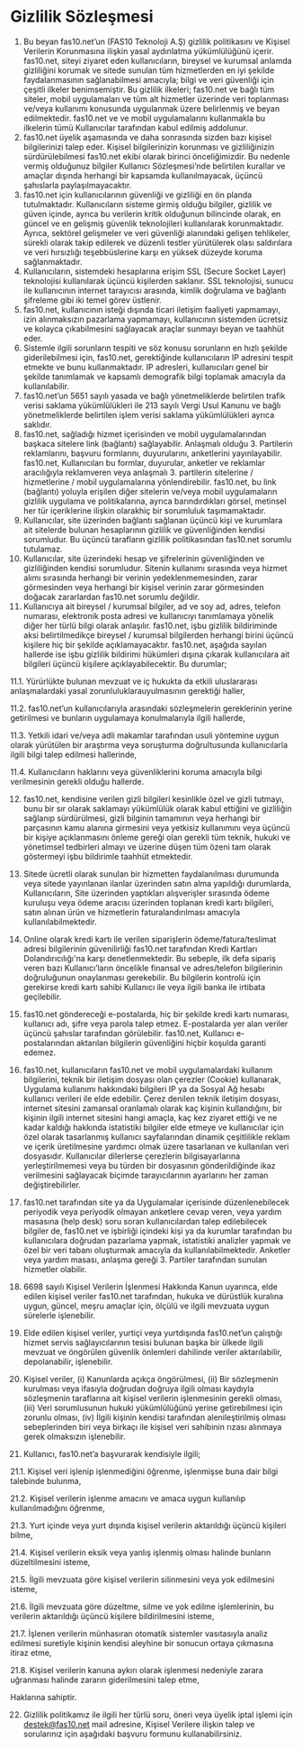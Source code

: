 # Gizlilik Sözleşmesi

1.  Bu beyan fas10.net’un (FAS10 Teknoloji A.Ş) gizlilik politikasını ve Kişisel Verilerin Korunmasına ilişkin yasal aydınlatma yükümlülüğünü içerir. fas10.net, siteyi ziyaret eden kullanıcıların, bireysel ve kurumsal anlamda gizliliğini korumak ve sitede sunulan tüm hizmetlerden en iyi şekilde faydalanmasının sağlanabilmesi amacıyla; bilgi ve veri güvenliği için çeşitli ilkeler benimsemiştir. Bu gizlilik ilkeleri; fas10.net ve bağlı tüm siteler, mobil uygulamaları ve tüm alt hizmetler üzerinde veri toplanması ve/veya kullanımı konusunda uygulanmak üzere belirlenmiş ve beyan edilmektedir. fas10.net ve ve mobil uygulamalarını kullanmakla bu ilkelerin tümü Kullanıcılar tarafından kabul edilmiş addolunur.
2.  fas10.net üyelik aşamasında ve daha sonrasında sizden bazı kişisel bilgilerinizi talep eder. Kişisel bilgilerinizin korunması ve gizliliğinizin sürdürülebilmesi fas10.net ekibi olarak birinci önceliğimizdir. Bu nedenle vermiş olduğunuz bilgiler Kullanıcı Sözleşmesi’nde belirtilen kurallar ve amaçlar dışında herhangi bir kapsamda kullanılmayacak, üçüncü şahıslarla paylaşılmayacaktır.
3.  fas10.net için kullanıcılarının güvenliği ve gizliliği en ön planda tutulmaktadır. Kullanıcıların sisteme girmiş olduğu bilgiler, gizlilik ve güven içinde, ayrıca bu verilerin kritik olduğunun bilincinde olarak, en güncel ve en gelişmiş güvenlik teknolojileri kullanılarak korunmaktadır. Ayrıca, sektörel gelişmeler ve veri güvenliği alanındaki gelişen tehlikeler, sürekli olarak takip edilerek ve düzenli testler yürütülerek olası saldırılara ve veri hırsızlığı teşebbüslerine karşı en yüksek düzeyde koruma sağlanmaktadır.
4.  Kullanıcıların, sistemdeki hesaplarına erişim SSL (Secure Socket Layer) teknolojisi kullanılarak üçüncü kişilerden saklanır. SSL teknolojisi, sunucu ile kullanıcının internet tarayıcısı arasında, kimlik doğrulama ve bağlantı şifreleme gibi iki temel görev üstlenir.
5.  fas10.net, kullanıcının isteği dışında ticari iletişim faaliyeti yapmamayı, izin alınmaksızın pazarlama yapmamayı, kullanıcının sistemden ücretsiz ve kolayca çıkabilmesini sağlayacak araçlar sunmayı beyan ve taahhüt eder.
6.  Sistemle ilgili sorunların tespiti ve söz konusu sorunların en hızlı şekilde giderilebilmesi için, fas10.net, gerektiğinde kullanıcıların IP adresini tespit etmekte ve bunu kullanmaktadır. IP adresleri, kullanıcıları genel bir şekilde tanımlamak ve kapsamlı demografik bilgi toplamak amacıyla da kullanılabilir.
7.  fas10.net’un 5651 sayılı yasada ve bağlı yönetmeliklerde belirtilen trafik verisi saklama yükümlülükleri ile 213 sayılı Vergi Usul Kanunu ve bağlı yönetmeliklerde belirtilen işlem verisi saklama yükümlülükleri ayrıca saklıdır.   
8.  fas10.net, sağladığı hizmet içerisinden ve mobil uygulamalarından başkaca sitelere link (bağlantı) sağlayabilir. Anlaşmalı olduğu 3. Partilerin reklamlarını, başvuru formlarını, duyurularını, anketlerini yayınlayabilir. fas10.net, Kullanıcıları bu formlar, duyurular, anketler ve reklamlar aracılığıyla reklamveren veya anlaşmalı 3. partilerin sitelerine / hizmetlerine / mobil uygulamalarına yönlendirebilir. fas10.net, bu link (bağlantı) yoluyla erişilen diğer sitelerin ve/veya mobil uygulamaların gizlilik uygulama ve politikalarına, ayrıca barındırdıkları görsel, metinsel her tür içeriklerine ilişkin olarakhiç bir sorumluluk taşımamaktadır.
9.  Kullanıcılar, site üzerinden bağlantı sağlanan üçüncü kişi ve kurumlara ait sitelerde bulunan hesaplarının gizlilik ve güvenliğinden kendisi sorumludur. Bu üçüncü tarafların gizlilik politikasından fas10.net sorumlu tutulamaz.
10. Kullanıcılar, site üzerindeki hesap ve şifrelerinin güvenliğinden ve gizliliğinden kendisi sorumludur. Sitenin kullanımı sırasında veya hizmet alımı sırasında herhangi bir verinin yedeklenmemesinden, zarar görmesinden veya herhangi bir kişisel verinin zarar görmesinden doğacak zararlardan fas10.net sorumlu değildir.
11.   Kullanıcıya ait bireysel / kurumsal bilgiler, ad ve soy ad, adres, telefon numarası, elektronik posta adresi ve kullanıcıyı tanımlamaya yönelik diğer her türlü bilgi olarak anlaşılır. fas10.net, işbu gizlilik bildiriminde aksi belirtilmedikçe bireysel / kurumsal bilgilerden herhangi birini üçüncü kişilere hiç bir şekilde açıklamayacaktır. fas10.net, aşağıda sayılan hallerde ise işbu gizlilik bildirimi hükümleri dışına çıkarak kullanıcılara ait bilgileri üçüncü kişilere açıklayabilecektir. Bu durumlar;

 11.1.     Yürürlükte bulunan mevzuat ve iç hukukta da etkili uluslararası anlaşmalardaki yasal zorunluluklarauyulmasının gerektiği haller,

 11.2.     fas10.net’un kullanıcılarıyla arasındaki sözleşmelerin gereklerinin yerine getirilmesi ve bunların uygulamaya konulmalarıyla ilgili hallerde,

 11.3.     Yetkili idari ve/veya adli makamlar tarafından usuli yöntemine uygun olarak yürütülen bir araştırma veya soruşturma doğrultusunda kullanıcılarla ilgili bilgi talep edilmesi hallerinde,

 11.4.     Kullanıcıların haklarını veya güvenliklerini koruma amacıyla bilgi verilmesinin gerekli olduğu hallerde.

12.  fas10.net, kendisine verilen gizli bilgileri kesinlikle özel ve gizli tutmayı, bunu bir sır olarak saklamayı yükümlülük olarak kabul ettiğini ve gizliliğin sağlanıp sürdürülmesi, gizli bilginin tamamının veya herhangi bir parçasının kamu alanına girmesini veya yetkisiz kullanımını veya üçüncü bir kişiye açıklanmasını önleme gereği olan gerekli tüm teknik, hukuki ve yönetimsel tedbirleri almayı ve üzerine düşen tüm özeni tam olarak göstermeyi işbu bildirimle taahhüt etmektedir. 

13.  Sitede ücretli olarak sunulan bir hizmetten faydalanılması durumunda veya sitede yayınlanan ilanlar üzerinden satın alma yapıldığı durumlarda, Kullanıcıların, Site üzerinden yaptıkları alışverişler sırasında ödeme kuruluşu veya ödeme aracısı üzerinden toplanan kredi kartı bilgileri, satın alınan ürün ve hizmetlerin faturalandırılması amacıyla kullanılabilmektedir.  

14.  Online olarak kredi kartı ile verilen siparişlerin ödeme/fatura/teslimat adresi bilgilerinin güvenilirliği fas10.net tarafından Kredi Kartları Dolandırıcılığı'na karşı denetlenmektedir. Bu sebeple, ilk defa sipariş veren bazı Kullanıcı’ların öncelikle finansal ve adres/telefon bilgilerinin doğruluğunun onaylanması gerekebilir. Bu bilgilerin kontrolü için gerekirse kredi kartı sahibi Kullanıcı ile veya ilgili banka ile irtibata geçilebilir.

15.  fas10.net göndereceği e-postalarda, hiç bir şekilde kredi kartı numarası, kullanıcı adı, şifre veya parola talep etmez. E-postalarda yer alan veriler üçüncü şahıslar tarafından görülebilir. fas10.net, Kullanıcı e-postalarından aktarılan bilgilerin güvenliğini hiçbir koşulda garanti edemez.

16.  fas10.net, kullanıcıların fas10.net ve mobil uygulamalardaki kullanım bilgilerini, teknik bir iletişim dosyası olan çerezler (Cookie) kullanarak, Uygulama kullanımı hakkındaki bilgileri IP ya da Sosyal Ağ hesabı kullanıcı verileri ile elde edebilir. Çerez denilen teknik iletişim dosyası, internet sitesini zamansal oranlamalı olarak kaç kişinin kullandığını, bir kişinin ilgili internet sitesini hangi amaçla, kaç kez ziyaret ettiği ve ne kadar kaldığı hakkında istatistiki bilgiler elde etmeye ve kullanıcılar için özel olarak tasarlanmış kullanıcı sayfalarından dinamik çeşitlilikle reklam ve içerik üretilmesine yardımcı olmak üzere tasarlanan ve kullanılan veri dosyasıdır. Kullanıcılar dilerlerse çerezlerin bilgisayarlarına yerleştirilmemesi veya bu türden bir dosyasının gönderildiğinde ikaz verilmesini sağlayacak biçimde tarayıcılarının ayarlarını her zaman değiştirebilirler.

17.  fas10.net tarafından site ya da Uygulamalar içerisinde düzenlenebilecek periyodik veya periyodik olmayan anketlere cevap veren, veya yardım masasına (help desk) soru soran kullanıcılardan talep edilebilecek bilgiler de, fas10.net ve işbirliği içindeki kişi ya da kurumlar tarafından bu kullanıcılara doğrudan pazarlama yapmak, istatistiki analizler yapmak ve özel bir veri tabanı oluşturmak amacıyla da kullanılabilmektedir. Anketler veya yardım masası, anlaşma gereği 3. Partiler tarafından sunulan hizmetler olabilir.

18.  6698 sayılı Kişisel Verilerin İşlenmesi Hakkında Kanun uyarınca, elde edilen kişisel veriler fas10.net tarafından, hukuka ve dürüstlük kuralına uygun, güncel, meşru amaçlar için, ölçülü ve ilgili mevzuata uygun sürelerle işlenebilir.

19.  Elde edilen kişisel veriler, yurtiçi veya yurtdışında fas10.net’un çalıştığı hizmet servis sağlayıcılarının tesisi bulunan başka bir ülkede ilgili mevzuat ve öngörülen güvenlik önlemleri dahilinde veriler aktarılabilir, depolanabilir, işlenebilir.

20.  Kişisel veriler, (i) Kanunlarda açıkça öngörülmesi, (ii) Bir sözleşmenin kurulması veya ifasıyla doğrudan doğruya ilgili olması kaydıyla sözleşmenin taraflarına ait kişisel verilerin işlenmesinin gerekli olması, (iii) Veri sorumlusunun hukuki yükümlülüğünü yerine getirebilmesi için zorunlu olması, (iv) İlgili kişinin kendisi tarafından alenileştirilmiş olması sebeplerinden biri veya birkaçı ile kişisel veri sahibinin rızası alınmaya gerek olmaksızın işlenebilir.

21.  Kullanıcı, fas10.net’a başvurarak kendisiyle ilgili;

21.1. Kişisel veri işlenip işlenmediğini öğrenme, işlenmişse buna dair bilgi talebinde bulunma,

21.2. Kişisel verilerin işlenme amacını ve amaca uygun kullanılıp kullanılmadığını öğrenme,

21.3. Yurt içinde veya yurt dışında kişisel verilerin aktarıldığı üçüncü kişileri bilme,

21.4. Kişisel verilerin eksik veya yanlış işlenmiş olması halinde bunların düzeltilmesini isteme,

21.5. İlgili mevzuata göre kişisel verilerin silinmesini veya yok edilmesini isteme,

21.6. İlgili mevzuata göre düzeltme, silme ve yok edilme işlemlerinin, bu verilerin aktarıldığı üçüncü kişilere bildirilmesini isteme,

21.7. İşlenen verilerin münhasıran otomatik sistemler vasıtasıyla analiz edilmesi suretiyle kişinin kendisi aleyhine bir sonucun ortaya çıkmasına itiraz etme,

21.8. Kişisel verilerin kanuna aykırı olarak işlenmesi nedeniyle zarara uğranması halinde zararın giderilmesini talep etme,

Haklarına sahiptir.

22.  Gizlilik politikamız ile ilgili her türlü soru, öneri veya üyelik iptal işlemi için destek@fas10.net mail adresine, Kişisel Verilere ilişkin talep ve sorularınız için aşağıdaki başvuru formunu kullanabilirsiniz.

